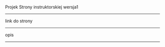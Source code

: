 Projek Strony instruktorskiej wersja1

-------------------------

link do strony

-------------------------

opis

----------------

